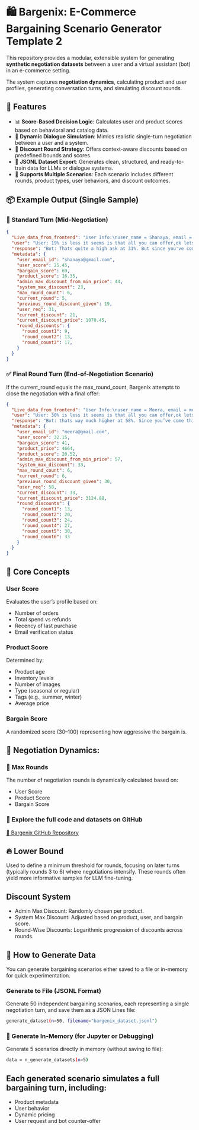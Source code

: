 # 🛍️ Bargenix: E-Commerce Bargaining Scenario Generator Template 2

This repository provides a modular, extensible system for generating **synthetic negotiation datasets** between a user and a virtual assistant (bot) in an e-commerce setting.

The system captures **negotiation dynamics**, calculating product and user profiles, generating conversation turns, and simulating discount rounds.


## 🔧 Features

- 📊 **Score-Based Decision Logic**: Calculates user and product scores based on behavioral and catalog data.
- 💬 **Dynamic Dialogue Simulation**: Mimics realistic single-turn negotiation between a user and a system.
- 💸 **Discount Round Strategy**: Offers context-aware discounts based on predefined bounds and scores.
- 💾 **JSONL Dataset Export**: Generates clean, structured, and ready-to-train data for LLMs or dialogue systems.
- 🔁 **Supports Multiple Scenarios**: Each scenario includes different rounds, product types, user behaviors, and discount outcomes.


## 📦 Example Output (Single Sample)
### 🧾 Standard Turn (Mid-Negotiation)
```json
{
  "Live_data_from_frontend": "User Info:\nuser_name = Shanaya, email = shanaya@gmail.com, ...\n\nProduct Info:\nproduct_name = Electric Fan, ...",
  "user": "User: 19% is less it seems is that all you can offer,ok lets say if you can make it to 31 thats a deal",
  "response": "Bot: Thats quite a high ask at 31%. But since you've come this far, I can drop the price to 1070.45 INR, which gives you 21% off.",
  "metadata": {
    "user_email_id": "shanaya@gmail.com",
    "user_score": 25.45,
    "bargain_score": 69,
    "product_score": 16.35,
    "admin_max_discount_from_min_price": 44,
    "system_max_discount": 23,
    "max_round_count": 6,
    "current_round": 5,
    "previous_round_discount_given": 19,
    "user_req": 31,
    "current_discount": 21,
    "current_discount_price": 1070.45,
    "round_discounts": {
      "round_count1": 9,
      "round_count2": 13,
      "round_count3": 17,
    }
  }
}
```
### ✅ Final Round Turn (End-of-Negotiation Scenario)
If the current_round equals the max_round_count, Bargenix attempts to close the negotiation with a final offer:
```json
{
  "Live_data_from_frontend": "User Info:\nuser_name = Meera, email = meera@gmail.com, orders = 12, spent = 5014, email_verified = meera@gmail.com, refunds = 514, days_since_last = 60\n\nProduct Info:\nproduct_name = Headband, product_description = Stretchable headband, perfect for workouts or casual wear., product_color = Emerald, product_size = One Size, product_price = 4664 INR, min_price_client = 2006 INR, avg_inventory = 65, product_tag = electronics, product_type = seasonal, images_count = 2, days_since_creation = 37\n\n",
  "user": "User: 30% is less it seems is that all you can offer,ok lets say if you can make it to 58 thats a deal",
  "response": "Bot: thats way much higher at 58%. Since you’ve come this far, I can lower the price from my side—how about 3124.88 INR, which is up to 33% off. This is my final offer and a compact deal I can get you now itself.",
  "metadata": {
    "user_email_id": "meera@gmail.com",
    "user_score": 32.15,
    "bargain_score": 41,
    "product_price": 4664,
    "product_score": 20.52,
    "admin_max_discount_from_min_price": 57,
    "system_max_discount": 33,
    "max_round_count": 6,
    "current_round": 6,
    "previous_round_discount_given": 30,
    "user_req": 58,
    "current_discount": 33,
    "current_discount_price": 3124.88,
    "round_discounts": {
      "round_count1": 13,
      "round_count2": 20,
      "round_count3": 24,
      "round_count4": 27,
      "round_count5": 30,
      "round_count6": 33
    }
  }
}

```

## 🧠 Core Concepts

### User Score
Evaluates the user’s profile based on:
- Number of orders
- Total spend vs refunds
- Recency of last purchase
- Email verification status

### Product Score
Determined by:
- Product age
- Inventory levels
- Number of images
- Type (seasonal or regular)
- Tags (e.g., summer, winter)
- Average price

### Bargain Score
A randomized score (30–100) representing how aggressive the bargain is.

## 🔁 Negotiation Dynamics:

### 🔻 Max Rounds
The number of negotiation rounds is dynamically calculated based on:
- User Score
- Product Score
- Bargain Score

### 📂 Explore the full code and datasets on GitHub
[🔗 Bargenix GitHub Repository](https://github.com/Bargenix/fastapi_llm_backend/blob/2da7d87a4537cf7202238e83f2f98a76306de75c/helper.py)

## 🔥 Lower Bound
Used to define a minimum threshold for rounds, focusing on later turns (typically rounds 3 to 6) where negotiations intensify. These rounds often yield more informative samples for LLM fine-tuning.

## Discount System
- Admin Max Discount: Randomly chosen per product.
- System Max Discount: Adjusted based on product, user, and bargain score.
- Round-Wise Discounts: Logarithmic progression of discounts across rounds.

## 🧪 How to Generate Data
You can generate bargaining scenarios either saved to a file or in-memory for quick experimentation.

### Generate to File (JSONL Format)
Generate 50 independent bargaining scenarios, each representing a single negotiation turn, and save them as a JSON Lines file:
```bash
generate_dataset(n=50, filename="bargenix_dataset.jsonl")
```

### 🧪 Generate In-Memory (for Jupyter or Debugging)
Generate 5 scenarios directly in memory (without saving to file):
```bash
data = n_generate_datasets(n=5)
```
## Each generated scenario simulates a full bargaining turn, including:
- Product metadata
- User behavior
- Dynamic pricing
- User request and bot counter-offer
